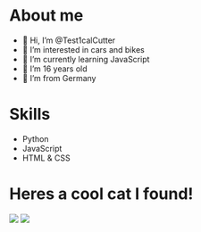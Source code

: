 <h1>About me</h1>

- 👋 Hi, I’m @Test1calCutter
- 👀 I’m interested in cars and bikes
- 🌱 I’m currently learning JavaScript
- 🎂 I’m 16 years old
- 📍 I’m from Germany


<h1>Skills</h1>

- Python
- JavaScript
- HTML & CSS

<h1>Heres a cool cat I found!</h1>
<img src="https://cdn.discordapp.com/attachments/917569655139348543/1075200819470802994/012c3634f6935ec78f454ca36e8820ad.jpg">
<img src="https://cdn.discordapp.com/attachments/917569655139348543/1075200819709870130/fadd861aef9bf2cc158fa18c08e72053.jpg">
